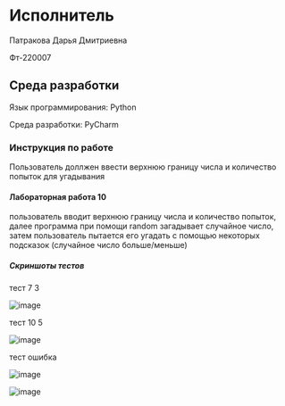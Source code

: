 # Исполнитель
Патракова Дарья Дмитриевна

Фт-220007
## Среда разработки
Язык программирования: Python 

Среда разработки: PyCharm
### Инструкция по работе
Пользователь доллжен ввести верхнюю границу числа и количество попыток для угадывания
#### Лабораторная работа 10
пользователь вводит верхнюю границу числа и количество попыток, далее программа при помощи random загадывает случайное число, затем пользователь пытается его угадать с помощью некоторых подсказок (случайное число больше/меньше)
##### Скриншоты тестов

тест 7 3

![image](https://github.com/dashenyka/chisla/assets/146252024/55f2c27d-740b-43b7-923f-5f1068b6a159)

тест 10 5

![image](https://github.com/dashenyka/chisla/assets/146252024/6eabfd88-517d-4531-b195-395f748ddb5f)

тест ошибка

![image](https://github.com/dashenyka/chisla/assets/146252024/b7bd89d3-3dad-45ce-be9c-c1ed1636a5b0)


![image](https://github.com/dashenyka/chisla/assets/146252024/fbad0d73-f646-4bcd-87ed-742073e6d449)


